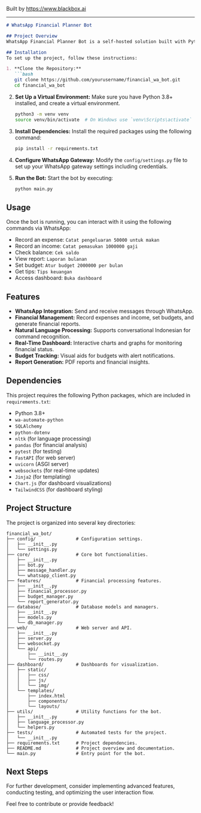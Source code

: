 
Built by https://www.blackbox.ai

---

```markdown
# WhatsApp Financial Planner Bot

## Project Overview
WhatsApp Financial Planner Bot is a self-hosted solution built with Python that enables users to manage their financial activities through an unofficial WhatsApp gateway. The bot supports both formal and informal Indonesian language, allowing users to interactively record their expenses, income, and budget planning via simple commands. It also features a real-time web dashboard for comprehensive financial monitoring.

## Installation
To set up the project, follow these instructions:

1. **Clone the Repository:**
   ```bash
   git clone https://github.com/yourusername/financial_wa_bot.git
   cd financial_wa_bot
   ```

2. **Set Up a Virtual Environment:**
   Make sure you have Python 3.8+ installed, and create a virtual environment.
   ```bash
   python3 -m venv venv
   source venv/bin/activate  # On Windows use `venv\Scripts\activate`
   ```

3. **Install Dependencies:**
   Install the required packages using the following command:
   ```bash
   pip install -r requirements.txt
   ```

4. **Configure WhatsApp Gateway:**
   Modify the `config/settings.py` file to set up your WhatsApp gateway settings including credentials.

5. **Run the Bot:**
   Start the bot by executing:
   ```bash
   python main.py
   ```

## Usage
Once the bot is running, you can interact with it using the following commands via WhatsApp:

- Record an expense: `Catat pengeluaran 50000 untuk makan`
- Record an income: `Catat pemasukan 1000000 gaji`
- Check balance: `Cek saldo`
- View report: `Laporan bulanan`
- Set budget: `Atur budget 2000000 per bulan`
- Get tips: `Tips keuangan`
- Access dashboard: `Buka dashboard`

## Features
- **WhatsApp Integration:** Send and receive messages through WhatsApp.
- **Financial Management:** Record expenses and income, set budgets, and generate financial reports.
- **Natural Language Processing:** Supports conversational Indonesian for command recognition.
- **Real-Time Dashboard:** Interactive charts and graphs for monitoring financial status.
- **Budget Tracking:** Visual aids for budgets with alert notifications.
- **Report Generation:** PDF reports and financial insights.

## Dependencies
This project requires the following Python packages, which are included in `requirements.txt`:

- Python 3.8+
- `wa-automate-python`
- `SQLAlchemy`
- `python-dotenv`
- `nltk` (for language processing)
- `pandas` (for financial analysis)
- `pytest` (for testing)
- `FastAPI` (for web server)
- `uvicorn` (ASGI server)
- `websockets` (for real-time updates)
- `Jinja2` (for templating)
- `Chart.js` (for dashboard visualizations)
- `TailwindCSS` (for dashboard styling)

## Project Structure
The project is organized into several key directories:

```
financial_wa_bot/
├── config/               # Configuration settings.
│   ├── __init__.py
│   └── settings.py
├── core/                 # Core bot functionalities.
│   ├── __init__.py
│   ├── bot.py
│   ├── message_handler.py
│   └── whatsapp_client.py
├── features/             # Financial processing features.
│   ├── __init__.py
│   ├── financial_processor.py
│   ├── budget_manager.py
│   └── report_generator.py
├── database/             # Database models and managers.
│   ├── __init__.py
│   ├── models.py
│   └── db_manager.py
├── web/                  # Web server and API.
│   ├── __init__.py
│   ├── server.py
│   ├── websocket.py
│   └── api/
│       ├── __init__.py
│       └── routes.py
├── dashboard/            # Dashboards for visualization.
│   ├── static/
│   │   ├── css/
│   │   ├── js/
│   │   └── img/
│   └── templates/
│       ├── index.html
│       ├── components/
│       └── layouts/
├── utils/                # Utility functions for the bot.
│   ├── __init__.py
│   ├── language_processor.py
│   └── helpers.py
├── tests/                # Automated tests for the project.
│   └── __init__.py
├── requirements.txt      # Project dependencies.
├── README.md             # Project overview and documentation.
└── main.py               # Entry point for the bot.
```

## Next Steps
For further development, consider implementing advanced features, conducting testing, and optimizing the user interaction flow. 

Feel free to contribute or provide feedback! 
```